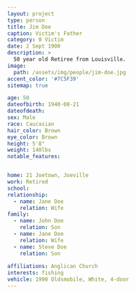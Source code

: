 ```yaml
---
layout: project
type: person
title: Jim Doe
caption: Victim's Father
category: 0 Victim
date: 2 Sept 1900
description: >
  50 year old Retiree from Louisville.
image: 
  path: /assets/img/people/jim-doe.jpg
accent_color: '#7C5F39'
sitemap: true

age: 50
dateofbirth: 1940-08-21
dateofdeath:
sex: Male
race: Caucasian
hair_color: Brown
eye_color: Brown
height: 5'8"
weight: 140lbs
notable_features:


home: 21 Joetown, Joeville
work: Retired
school: 
relationship: 
  - name: Jane Doe
    relation: Wife
family: 
  - name: John Doe 
    relation: Son
  - name: Jane Doe 
    relation: Wife
  - name: Steve Doe 
    relation: Son
 
affiliations: Anglican Church
interests: fishing
vehicle: 1990 Oldsmobile, White, 4-door
---
```

